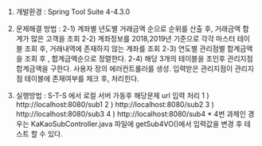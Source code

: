 1. 개발환경 : Spring Tool Suite 4-4.3.0
2. 문제해결 방법 : 2-1) 계좌별 년도별 거래금액 순으로 순위를 산출 후, 거래금액 합계가 많은 고객을 조회
				   2-2)  계좌정보를 2018,2019년 기준으로 각각 마스터 테이블 조회 후, 거래내역에 존재하지 않는 계좌를 조회
				   2-3)  연도별 관리점별 합계금액을 조회 후 , 합계금액순으로 정렬한다.
				   2-4)  해당 3개의 테이블을 조인후 관리지점 합계금액을 구한다.
                         사용자 정의 에러컨트롤러를 생성.
                          입력받은 관리지점이 관리지점 테이블에 존재여부를 체크 후, 처리힌다.
                          
3. 실행방법 : S-T-S 에서 로컬 서버 가동후 해당문제 url 입력 처리
          1 ) http://localhost:8080/sub1
          2 ) http://localhost:8080/sub2
          3 ) http://localhost:8080/sub3
          4 ) http://localhost:8080/sub4
             * 4번 과제인 경우는 KaKaoSubController.java 파일에 getSub4VO()에서 입력값을 변경 후 테스트 할 수 있다.